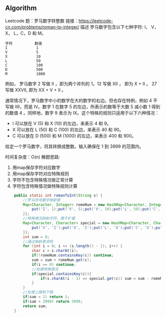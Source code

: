 ## Algorithm
Leetcode 题：罗马数字转整数
链接：https://leetcode-cn.com/problems/roman-to-integer/
描述
罗马数字包含以下七种字符: I， V， X， L，C，D 和 M。

```
字符          数值
I             1
V             5
X             10
L             50
C             100
D             500
M             1000
```

例如， 罗马数字 2 写做 II ，即为两个并列的 1。12 写做 XII ，
即为 X + II 。 27 写做  XXVII, 即为 XX + V + II 。

通常情况下，罗马数字中小的数字在大的数字的右边。但也存在特例，例如 4 不写做 IIII，而是 IV。数字 1 在数字 5 的左边，所表示的数等于大数 5 减小数 1 得到的数值 4 。同样地，数字 9 表示为 IX。这个特殊的规则只适用于以下六种情况：

* I 可以放在 V (5) 和 X (10) 的左边，来表示 4 和 9。
* X 可以放在 L (50) 和 C (100) 的左边，来表示 40 和 90。 
* C 可以放在 D (500) 和 M (1000) 的左边，来表示 400 和 900。

给定一个罗马数字，将其转换成整数。输入确保在 1 到 3999 的范围内。

时间复杂度：O(n)
解题思路:
1. 用map保存字符对应数字
2. 用map保存字符对应特殊规则
3. 字符不包含特殊情况做正常计算
4. 字符包含特殊情况做特殊规则计算

```java
    public static int romanToInt(String s) {
        //罗马符号数字映射表
        Map<Character, Integer> romeNum = new HashMap<Character, Integer>(){{
            put('I', 1);put('V', 5);put('X', 10);put('L', 50);put('C', 100);put('D', 500);put('M', 1000);
        }};
        //特殊情况映射字符，便于扩展
        Map<Character, Character> special = new HashMap<Character, Character>(){{
            put('V', 'I');put('X', 'I');put('L', 'X');put('C', 'X');put('D', 'C');put('M', 'C');
        }};
        int sum = 0;
        //通过映射表求和
        for (int i = 0; i <= (s.length() - 1); i++) {
            char c = s.charAt(i);
            if(!romeNum.containsKey(c)) continue;
            sum = sum + romeNum.get(c);
            if(i == 0) continue;
            //处理特殊情况
            if(special.containsKey(c)){
                if(s.charAt(i - 1) == special.get(c)) sum = sum - romeNum.get(special.get(c)) * 2;
            }
        }
        //处理上限和下限
        if(sum < 1) return 1;
        if(sum > 3999) return 3999;
        return sum;
    }
```